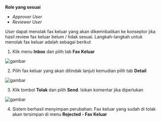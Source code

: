 **Role yang sesuai**

- *Approver User*
- *Reviewer User*

*User* dapat menolak fax keluar yang akan dikemnbalikan ke konseptor jika hasil review fax keluar belum / tidak sesuai. Langkah-langkah untuk menolak fax keluar adalah sebagai berikut

1. Klik menu **Inbox** dan pilih tab **Fax Keluar**

![gambar](SC_FaxKeluar/FK44.png)

2. Pilih fax keluar yang akan ditindak lanjuti kemudian pilih tab **Detail**

![gambar](SC_FaxKeluar/FK45.png)

3. Klik tombol **Tolak** dan pilih **Send**. Isikan komentar jika diperlukan

![gambar](SC_FaxKeluar/FK46.png)

4. Sistem berhasil menyimpan perubahan. Fax keluar yang sudah di tolak akan tersimpan di menu **Rejected - Fax Keluar**

